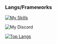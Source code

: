 <h3>Langs/Frameworks</h3>

[![My Skills](https://skillicons.dev/icons?i=js,html,css,arduino,bash,cpp,git,py,vite,vue)](https://skillicons.dev)


![My Discord](https://discord-readme-badge-beta.vercel.app/api?id=976878661242331156)

[![Top Langs](https://stats-nichokas.vercel.app/api/top-langs/?username=nichokas&layout=donut)](https://github.com/Nichokas/github-readme-stats)

